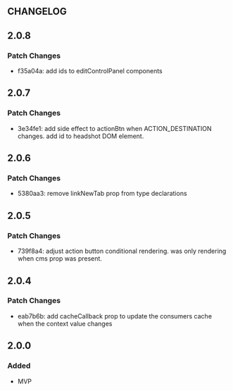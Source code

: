 ## CHANGELOG

## 2.0.8

### Patch Changes

- f35a04a: add ids to editControlPanel components

## 2.0.7

### Patch Changes

- 3e34fe1: add side effect to actionBtn when ACTION_DESTINATION changes. add id to headshot DOM element.

## 2.0.6

### Patch Changes

- 5380aa3: remove linkNewTab prop from type declarations

## 2.0.5

### Patch Changes

- 739f8a4: adjust action button conditional rendering. was only rendering when cms prop was present.

## 2.0.4

### Patch Changes

- eab7b6b: add cacheCallback prop to update the consumers cache when the context value changes

## 2.0.0

### Added

- MVP
